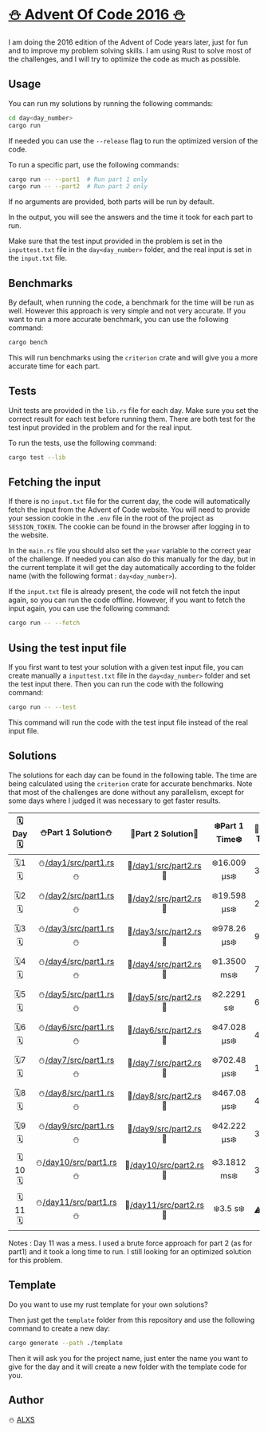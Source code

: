 # [⛄ Advent Of Code 2016 ⛄](https://adventofcode.com/2016)

I am doing the 2016 edition of the Advent of Code years later, just for fun and to improve my problem solving skills. 
I am using Rust to solve most of the challenges, and I will try to optimize the code as much as possible.

## Usage

You can run my solutions by running the following commands:

```sh
cd day<day_number>
cargo run
```

If needed you can use the `--release` flag to run the optimized version of the code.

To run a specific part, use the following commands:

```sh
cargo run -- --part1  # Run part 1 only
cargo run -- --part2  # Run part 2 only
```

If no arguments are provided, both parts will be run by default.

In the output, you will see the answers and the time it took for each part to run.

Make sure that the test input provided in the problem is set in the `inputtest.txt` file in the `day<day_number>` folder, and the real input is set in the `input.txt` file.

## Benchmarks

By default, when running the code, a benchmark for the time will be run as well. However this approach is very simple and not very accurate. If you want to run a more accurate benchmark, you can use the following command:

```sh
cargo bench
```

This will run benchmarks using the `criterion` crate and will give you a more accurate time for each part.

## Tests

Unit tests are provided in the `lib.rs` file for each day. Make sure you set the correct result for each test before running them.
There are both test for the test input provided in the problem and for the real input.

To run the tests, use the following command:

```sh
cargo test --lib
```

## Fetching the input

If there is no `input.txt` file for the current day, the code will automatically fetch the input from the Advent of Code website. You will need to provide your session cookie in the `.env` file in the root of the project as `SESSION_TOKEN`. The cookie can be found in the browser after logging in to the website.

In the `main.rs` file you should also set the `year` variable to the correct year of the challenge. If needed you can also do this manually for the day, but in the current template it will get the day automatically according to the folder name (with the following format : `day<day_number>`).

If the `input.txt` file is already present, the code will not fetch the input again, so you can run the code offline. However, if you want to fetch the input again, you can use the following command:

```sh
cargo run -- --fetch
```

## Using the test input file

If you first want to test your solution with a given test input file, you can create manually a `inputtest.txt` file in the `day<day_number>` folder and set the test input there. Then you can run the code with the following command:

```sh
cargo run -- --test
```

This command will run the code with the test input file instead of the real input file.

## Solutions

The solutions for each day can be found in the following table. The time are being calculated using the `criterion` crate for accurate benchmarks. Note that most of the challenges are done without any parallelism, except for some days where I judged it was necessary to get faster results.

| 🗓️Day🗓️ | ⛄Part 1 Solution⛄ | 🎁Part 2 Solution🎁 | ❄️Part 1 Time❄️ | 🎄Part 2 Time🎄 |
|:-------:|:------------------:|:------------------:|:--------------:|:--------------:|
| 🗓️1🗓️ | ⛄[/day1/src/part1.rs](/day1/src/part1.rs)⛄ | 🎁[/day1/src/part2.rs](/day1/src/part2.rs)🎁 | ❄️16.009 µs❄️ | 🎄36.355 µs🎄 |
| 🗓️2🗓️ | ⛄[/day2/src/part1.rs](/day2/src/part1.rs)⛄ | 🎁[/day2/src/part2.rs](/day2/src/part2.rs)🎁 | ❄️19.598 µs❄️ | 🎄21.644 µs🎄 |
| 🗓️3🗓️ | ⛄[/day3/src/part1.rs](/day3/src/part1.rs)⛄ | 🎁[/day3/src/part2.rs](/day3/src/part2.rs)🎁 | ❄️978.26 µs❄️ | 🎄978.19 µs🎄 |
| 🗓️4🗓️ | ⛄[/day4/src/part1.rs](/day4/src/part1.rs)⛄ | 🎁[/day4/src/part2.rs](/day4/src/part2.rs)🎁 | ❄️1.3500 ms❄️ | 🎄722.10 µs🎄 |
| 🗓️5🗓️ | ⛄[/day5/src/part1.rs](/day5/src/part1.rs)⛄ | 🎁[/day5/src/part2.rs](/day5/src/part2.rs)🎁 | ❄️2.2291 s❄️ | 🎄6.5611 s🎄 |
| 🗓️6🗓️ | ⛄[/day6/src/part1.rs](/day6/src/part1.rs)⛄ | 🎁[/day6/src/part2.rs](/day6/src/part2.rs)🎁 | ❄️47.028 µs❄️ | 🎄44.357 µs🎄 |
| 🗓️7🗓️ | ⛄[/day7/src/part1.rs](/day7/src/part1.rs)⛄ | 🎁[/day7/src/part2.rs](/day7/src/part2.rs)🎁 | ❄️702.48 µs❄️ | 🎄1.0949 ms🎄 |
| 🗓️8🗓️ | ⛄[/day8/src/part1.rs](/day8/src/part1.rs)⛄ | 🎁[/day8/src/part2.rs](/day8/src/part2.rs)🎁 | ❄️467.08 µs❄️ | 🎄422.02 µs🎄 |
| 🗓️9🗓️ | ⛄[/day9/src/part1.rs](/day9/src/part1.rs)⛄ | 🎁[/day9/src/part2.rs](/day9/src/part2.rs)🎁 | ❄️42.222 µs❄️ | 🎄383.99 µs🎄 |
| 🗓️10🗓️ | ⛄[/day10/src/part1.rs](/day10/src/part1.rs)⛄ | 🎁[/day10/src/part2.rs](/day10/src/part2.rs)🎁 | ❄️3.1812 ms❄️ | 🎄3.2382 ms🎄 |
| 🗓️11🗓️ | ⛄[/day11/src/part1.rs](/day11/src/part1.rs)⛄ | 🎁[/day11/src/part2.rs](/day11/src/part2.rs)🎁 | ❄️3.5 s❄️ | 🎄⚠️+120 s🎄 |

Notes : Day 11 was a mess. I used a brute force approach for part 2 (as for part1) and it took a long time to run. I still looking for an optimized solution for this problem.



## Template

Do you want to use my rust template for your own solutions? 

Then just get the `template` folder from this repository and use the following command to create a new day:

```sh
cargo generate --path ./template
```

Then it will ask you for the project name, just enter the name you want to give for the day and it will create a new folder with the template code for you.

## Author

⛄ [ALXS](https://github.com/ALXS-GitHub)
